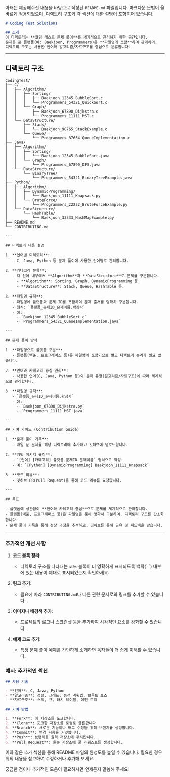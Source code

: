 아래는 제공해주신 내용을 바탕으로 작성된 `README.md` 파일입니다. 마크다운 문법이 올바르게 적용되었으며, 디렉토리 구조와 각 섹션에 대한 설명이 포함되어 있습니다.

```markdown
# Coding Test Solutions

## 소개
이 디렉토리는 **코딩 테스트 문제 풀이**를 체계적으로 관리하기 위한 공간입니다.  
문제를 푼 플랫폼(예: Baekjoon, Programmers)은 **파일명에 포함**하여 관리하며,  
디렉토리 구조는 사용한 언어와 알고리즘/자료구조를 중심으로 분류합니다.
```

---

## 디렉토리 구조

```plaintext
CodingTest/
├── C/
│   ├── Algorithm/
│   │   ├── Sorting/
│   │   │   ├── Baekjoon_12345_BubbleSort.c
│   │   │   └── Programmers_54321_QuickSort.c
│   │   └── Graph/
│   │       ├── Baekjoon_67890_Dijkstra.c
│   │       └── Programmers_11111_MST.c
│   └── DataStructure/
│       ├── Stack/
│       │   └── Baekjoon_98765_StackExample.c
│       └── Queue/
│           └── Programmers_87654_QueueImplementation.c
├── Java/
│   ├── Algorithm/
│   │   ├── Sorting/
│   │   │   └── Baekjoon_12345_BubbleSort.java
│   │   └── Graph/
│   │       └── Programmers_67890_DFS.java
│   └── DataStructure/
│       └── BinaryTree/
│           └── Programmers_54321_BinaryTreeExample.java
├── Python/
│   ├── Algorithm/
│   │   ├── DynamicProgramming/
│   │   │   └── Baekjoon_11111_Knapsack.py
│   │   └── BruteForce/
│   │       └── Programmers_22222_BruteForceExample.py
│   └── DataStructure/
│       └── HashTable/
│           └── Baekjoon_33333_HashMapExample.py
├── README.md
└── CONTRIBUTING.md

---

## 디렉토리 내용 설명

1. **언어별 디렉토리**:
   - C, Java, Python 등 문제 풀이에 사용한 언어별로 관리합니다.

2. **카테고리 분류**:
   - 각 언어 내부에서 **Algorithm**과 **DataStructure**로 문제를 구분합니다.
     - **Algorithm**: Sorting, Graph, DynamicProgramming 등.
     - **DataStructure**: Stack, Queue, HashTable 등.

3. **파일명 규칙**:
   - 파일명에 플랫폼과 문제 ID를 포함하여 문제 출처를 명확히 구분합니다.
   - 형식: `플랫폼_문제ID_문제이름.확장자`
   - 예:
     - `Baekjoon_12345_BubbleSort.c`
     - `Programmers_54321_QueueImplementation.java`

---

## 문제 풀이 방식

1. **파일명으로 플랫폼 구분**:
   - 플랫폼(백준, 프로그래머스 등)은 파일명에 포함되므로 별도 디렉토리 분리가 필요 없습니다.

2. **언어와 카테고리 중심 관리**:
   - 사용한 언어(C, Java, Python 등)와 문제 유형(알고리즘/자료구조)에 따라 체계적으로 관리합니다.

3. **파일명 규칙**:
   - `플랫폼_문제ID_문제이름.확장자`
   - 예:
     - `Baekjoon_67890_Dijkstra.py`
     - `Programmers_11111_MST.java`

---

## 기여 가이드 (Contribution Guide)

1. **문제 풀이 기록**:
   - 매일 푼 문제를 해당 디렉토리에 추가하고 깃허브에 업로드합니다.

2. **커밋 메시지 규칙**:
   - `[언어] [카테고리] 플랫폼_문제ID_문제이름` 형식으로 작성.
   - 예: `[Python] [DynamicProgramming] Baekjoon_11111_Knapsack`

3. **코드 리뷰**:
   - 깃허브 PR(Pull Request)을 통해 코드 리뷰를 요청합니다.

---

## 목표

- 플랫폼에 상관없이 **언어와 카테고리 중심**으로 문제를 체계적으로 관리합니다.
- 플랫폼(백준, 프로그래머스 등)은 파일명을 통해 명확히 구분하여, 디렉토리 구조를 간소화합니다.
- 문제 풀이 기록을 통해 성장 과정을 추적하고, 깃허브를 통해 공유 및 피드백을 받습니다.
```

---

### 추가적인 개선 사항

1. **코드 블록 정리**:
   - 디렉토리 구조를 나타내는 코드 블록이 더 명확하게 표시되도록 백틱(```) 내부에 있는 내용이 제대로 표시되었는지 확인하세요.

2. **링크 추가**:
   - 필요에 따라 `CONTRIBUTING.md`나 다른 관련 문서로의 링크를 추가할 수 있습니다.

3. **이미지나 배경색 추가**:
   - 프로젝트의 로고나 스크린샷 등을 추가하여 시각적인 요소를 강화할 수 있습니다.

4. **예제 코드 추가**:
   - 특정 문제 풀이 예제를 간단하게 소개하면 독자들이 더 쉽게 이해할 수 있습니다.

### 예시: 추가적인 섹션

```markdown
## 사용 기술

- **언어**: C, Java, Python
- **알고리즘**: 정렬, 그래프, 동적 계획법, 브루트 포스
- **자료구조**: 스택, 큐, 해시 테이블, 이진 트리

## 기여 방법

1. **Fork**: 이 저장소를 포크합니다.
2. **Clone**: 포크한 저장소를 로컬로 클론합니다.
3. **Branch**: 새로운 기능이나 버그 수정을 위해 브랜치를 생성합니다.
4. **Commit**: 변경 사항을 커밋합니다.
5. **Push**: 브랜치를 원격 저장소에 푸시합니다.
6. **Pull Request**: 원본 저장소에 풀 리퀘스트를 생성합니다.
```

이와 같은 추가 섹션을 통해 README 파일의 완성도를 높일 수 있습니다. 필요한 경우 위의 내용을 참고하여 수정하거나 추가해 보세요.

궁금한 점이나 추가적인 도움이 필요하시면 언제든지 말씀해 주세요!
